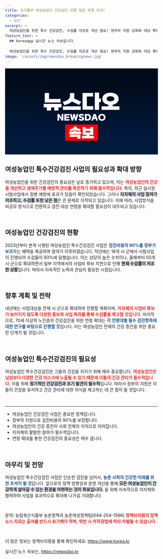 ```yaml
---
title: 농식품부 여성농업인 건강검진 진행 일정 변경 안내!
categories:
  - 보건
excerpt: >
  여성농업인을 위한 특수 건강검진, 수검률 저조로 개선 필요! 정부의 지원 강화와 대상 확대가 시급한데, 내년엔 전 시·군으로 확대 시행 계획. 당신의 건강도 지켜줄 이 기회, 놓치지 마세요!
feature_text: >
  ## koreaapp 실시간 뉴스 속보입니다.

  여성농업인을 위한 특수 건강검진, 수검률 저조로 개선 필요! 정부의 지원 강화와 대상 확대가 시급한데, 내년엔 전 시·군으로 확대 시행 계획. 당신의 건강도 지켜줄 이 기회, 놓치지 마세요!
image: '/assets/img/newsdao_breakingnews.jpg'
---
```


<p><img src="/assets/img/newsdao_breakingnews.jpg" alt="koreaapp 속보" /></p>

<h2 data-ke-size="size26">여성농업인 특수건강검진 사업의 필요성과 확대 방향</h2>

<p data-ke-size="size16">여성농업인을 위한 건강검진의 중요성은 날로 증가하고 있으며, 이는 <b><span style="color: #ee2323;">여성농업인의 건강을 개선하고 생애주기별 예방적 관리를 촉진하기 위해 필수적입니다.</span></b> 특히, 최근 실시된 시범사업에서 질병 예방에 효과가 있음이 확인되었습니다. 그러나 <b><span style="background-color: #21538527;">지자체의 사업 참여가 저조하고, 수검률 또한 낮은 점</span></b>은 큰 문제로 지적되고 있습니다. 이에 따라, 사업방식을 비공모 방식으로 전환하고 검진 대상 연령을 확대할 필요성이 대두되고 있습니다.</p>

<p data-ke-size="size16">&nbsp;</p>

<h2 data-ke-size="size26">여성농업인 건강검진의 현황</h2>

<p data-ke-size="size16">2023년부터 본격 시행된 여성농업인 특수건강검진 사업은 <b><span style="color: #1a5490;">검진비용의 90%를 정부가 보조</span></b>하는 혜택을 제공하여 참여가 이루어졌습니다. 작년에는 18개 시·군에서 시범사업이 진행되어 수검율이 93%에 달했습니다. 이는 상당히 높은 수치이나, 올해부터 50개 시·군으로 확대하면서 일부 지역에서의 사업비 확보 지연으로 인해 <b><span style="background-color: #21538527;">현재 수검률이 저조한 상황</span></b>입니다. 따라서 지속적인 노력과 관심이 필요한 시점입니다.</p>

<p data-ke-size="size16">&nbsp;</p>

<h2 data-ke-size="size26">향후 계획 및 전략</h2>

<p data-ke-size="size16">내년에는 사업대상을 전체 시·군으로 확대하여 진행할 계획이며, <b><span style="color: #ee2323;">지자체의 사업비 확보가 늦어지지 않도록 다양한 홍보와 사업 독려를 통해 수검률을 제고할 것입니다.</span></b> 마지막으로, 70세 이상의 노인층의 건강검진을 위한 연령 확대는 <b><span style="color: #1a5490;">각 연령대별 필수 검진항목에 대한 연구를 바탕으로 진행할 것</span></b>입니다. 이는 여성농업인 전체의 건강 증진을 위한 중요한 단계가 될 것입니다.</p>

<p data-ke-size="size16">&nbsp;</p>

<h2 data-ke-size="size26">여성농업인 특수건강검진의 필요성</h2>

<p data-ke-size="size16">여성농업인 특수건강검진은 그들의 건강을 지키기 위해 매우 중요합니다. <b><span style="color: #ee2323;">여성농업인은 남성보다 다양한 건강 리스크에 노출될 수 있기 때문에 이들의 건강 관리가 필수적입니다.</span></b> 이를 위해 <b><span style="background-color: #21538527;">정기적인 건강검진과 조기 발견이 필수적</span></b>입니다. 따라서 정부의 지원은 이들이 건강을 유지하고 건강 관리에 대한 의식을 제고하는 데 큰 힘이 될 것입니다.</p>

<p data-ke-size="size16">&nbsp;</p>

<hr/>

<ul>
<li>여성농업인 건강검진 사업은 중요한 정책입니다.</li>
<li>정부의 지원으로 검진비용의 90%를 보장합니다.</li>
<li>여성농업인의 건강 증진이 사회 전체의 이익으로 이어집니다.</li>
<li>지자체의 활발한 참여가 필수적입니다.</li>
<li>연령 확대를 통한 건강검진의 중요성은 매우 큽니다.</li>
</ul>

<p data-ke-size="size16">&nbsp;</p>

<h2 data-ke-size="size26">마무리 및 전망</h2>

<p data-ke-size="size16">여성농업인 특수건강검진 사업은 단순한 검진을 넘어서, <b><span style="color: #1a5490;">농촌 사회의 건강한 미래를 위한 초석이 될 것</span></b>입니다. 앞으로의 정책 방향성과 운영 개선을 통해 <b><span style="background-color: #21538527;">모든 여성농업인이 건강하게 살아갈 수 있는 환경을 마련하는 것이 목표입니다.</span></b> 을 위해 지속적으로 지자체와 협력하여 사업을 효과적으로 확대해 나가길 기대합니다.</p> 

<p data-ke-size="size16">&nbsp;</p>

<p data-ke-size="size16">문의: 농림축산식품부 농촌정책국 농촌여성정책팀(044-204-1566) <b><span style="color: #ee2323;">정책브리핑의 정책뉴스 자료는 출처를 반드시 표기해야 하며, 위반 시 저작권법에 따라 처벌될 수 있습니다.</span></b></p>

<p data-ke-size="size16">&nbsp;</p>

<p data-ke-size="size16">더 많은 정보는 정책브리핑을 통해 확인하세요: <a href="https://https://www.korea.kr" target="_blank" rel="noopener noreferrer">https://www.korea.kr</a></p>
실시간 뉴스 속보는, <a href="https://newsdao.kr" rel="dofollow">https://newsdao.kr</a>


